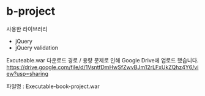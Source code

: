 # b-project

사용한 라이브러리 
- jQuery
- jQuery validation

Excuteable.war 다운로드 경로 / 용량 문제로 인해 Google Drive에 업로드 했습니다.
https://drive.google.com/file/d/1VsntfDmHwSfZwvBJm12rLFxUkZQhz4Y6/view?usp=sharing

파일명 : Executable-book-project.war
